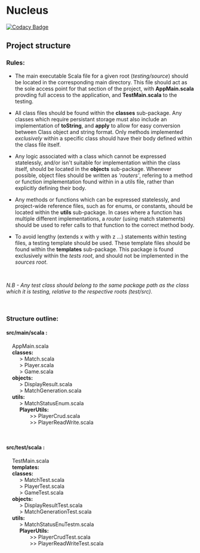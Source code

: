 # Nucleus
[![Codacy Badge](https://api.codacy.com/project/badge/Grade/b38fdfb35afa464b8211472c655157ea)](https://app.codacy.com/app/JoshuaGomersall/Nuclelus?utm_source=github.com&utm_medium=referral&utm_content=JoshuaGomersall/Nuclelus&utm_campaign=Badge_Grade_Dashboard)

## Project structure 

### Rules:

* The main executable Scala file for a given root (*testing/source*) should be located in the corresponding main directory. This file should act as the sole access point for that section of the project, with **AppMain.scala** provding full access to the application, and **TestMain.scala** to the testing.<br/>

* All class files should be found within the **classes** sub-package. Any classes which require persistant storage must also include an implementation of **toString**, and **apply** to allow for easy conversion between Class object and string format. Only methods implemented *exclusively* within a specific class should have their body defined within the class file itself.   <br/>

* Any logic associated with a class which cannot be expressed statelessly, and/or isn't suitable for implementation within the class itself, should be located in the **objects** sub-package. Whenever possible, object files should be written as *'routers'*, refering to a method or function implementation found within in a utils file, rather than explicitly defining their body.   <br/>

* Any methods or functions which can be expressed statelessly, and project-wide reference files, such as for enums, or constants, should be located within the **utils** sub-package. In cases where a function has multiple different implementations, a *router* (using match statements) should be used to refer calls to that function to the correct method body.

* To avoid lengthy (extends x with y with z ...) statements within testing files, a testing template should be used. These template files should be found within the **templates** sub-package. This package is found exclusively within the *tests root*, and should not be implemented in the *sources root*.

<br/>

*N.B - Any test class should belong to the same package path as the class which it is testing, relative to the respective roots (*test/src*).*



<br/>

### Structure outline:

#### src/main/scala : <br/>
&nbsp;&nbsp;&nbsp;  AppMain.scala <br/>
&nbsp;&nbsp;&nbsp;   **classes:** <br/>
&nbsp;&nbsp;&nbsp;&nbsp;&nbsp;&nbsp;&nbsp;&nbsp; >  Match.scala <br/>
&nbsp;&nbsp;&nbsp;&nbsp;&nbsp;&nbsp;&nbsp;&nbsp; >  Player.scala <br/>
&nbsp;&nbsp;&nbsp;&nbsp;&nbsp;&nbsp;&nbsp;&nbsp; >  Game.scala <br/>
&nbsp;&nbsp;&nbsp;   **objects:** <br/>
&nbsp;&nbsp;&nbsp;&nbsp;&nbsp;&nbsp;&nbsp;&nbsp; >  DisplayResult.scala <br/>
&nbsp;&nbsp;&nbsp;&nbsp;&nbsp;&nbsp;&nbsp;&nbsp; >  MatchGeneration.scala <br/>
&nbsp;&nbsp;&nbsp;   **utils:**  <br/>
&nbsp;&nbsp;&nbsp;&nbsp;&nbsp;&nbsp;&nbsp;&nbsp; > MatchStatusEnum.scala <br/>
&nbsp;&nbsp;&nbsp;&nbsp;&nbsp;&nbsp;&nbsp;&nbsp;  **PlayerUtils:** <br/>
&nbsp;&nbsp;&nbsp;&nbsp;&nbsp;&nbsp;&nbsp;&nbsp;&nbsp;&nbsp;&nbsp;&nbsp;&nbsp;&nbsp;&nbsp; >> PlayerCrud.scala <br/>
&nbsp;&nbsp;&nbsp;&nbsp;&nbsp;&nbsp;&nbsp;&nbsp;&nbsp;&nbsp;&nbsp;&nbsp;&nbsp;&nbsp;&nbsp; >> PlayerReadWrite.scala <br/>

<br/>

#### src/test/scala : <br/>
&nbsp;&nbsp;&nbsp;  TestMain.scala <br/>
&nbsp;&nbsp;&nbsp;   **templates:** <br/>
&nbsp;&nbsp;&nbsp;   **classes:** <br/>
&nbsp;&nbsp;&nbsp;&nbsp;&nbsp;&nbsp;&nbsp;&nbsp; >  MatchTest.scala <br/>
&nbsp;&nbsp;&nbsp;&nbsp;&nbsp;&nbsp;&nbsp;&nbsp; >  PlayerTest.scala <br/>
&nbsp;&nbsp;&nbsp;&nbsp;&nbsp;&nbsp;&nbsp;&nbsp; >  GameTest.scala <br/>
&nbsp;&nbsp;&nbsp;   **objects:** <br/>
&nbsp;&nbsp;&nbsp;&nbsp;&nbsp;&nbsp;&nbsp;&nbsp; >  DisplayResultTest.scala <br/>
&nbsp;&nbsp;&nbsp;&nbsp;&nbsp;&nbsp;&nbsp;&nbsp; >  MatchGenerationTest.scala <br/>
&nbsp;&nbsp;&nbsp;   **utils:**  <br/>
&nbsp;&nbsp;&nbsp;&nbsp;&nbsp;&nbsp;&nbsp;&nbsp; > MatchStatusEnuTestm.scala <br/>
&nbsp;&nbsp;&nbsp;&nbsp;&nbsp;&nbsp;&nbsp;&nbsp;  **PlayerUtils:** <br/>
&nbsp;&nbsp;&nbsp;&nbsp;&nbsp;&nbsp;&nbsp;&nbsp;&nbsp;&nbsp;&nbsp;&nbsp;&nbsp;&nbsp;&nbsp; >> PlayerCrudTest.scala <br/>
&nbsp;&nbsp;&nbsp;&nbsp;&nbsp;&nbsp;&nbsp;&nbsp;&nbsp;&nbsp;&nbsp;&nbsp;&nbsp;&nbsp;&nbsp; >> PlayerReadWriteTest.scala <br/>

